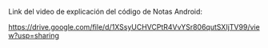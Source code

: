 Link del video de explicación del código de Notas Android:

https://drive.google.com/file/d/1XSsyUCHVCPtR4VvYSr806qutSXIjTV99/view?usp=sharing
